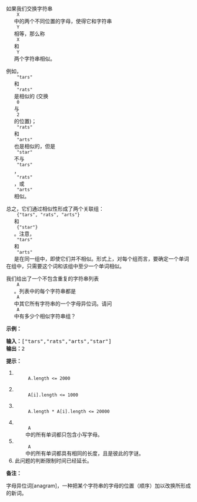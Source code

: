<html>
 <body>
  <p>
   如果我们交换字符串
   <code>
    X
   </code>
   中的两个不同位置的字母，使得它和字符串
   <code>
    Y
   </code>
   相等，那么称
   <code>
    X
   </code>
   和
   <code>
    Y
   </code>
   两个字符串相似。
  </p>
  <p>
   例如，
   <code>
    "tars"
   </code>
   和
   <code>
    "rats"
   </code>
   是相似的 (交换
   <code>
    0
   </code>
   与
   <code>
    2
   </code>
   的位置)；
   <code>
    "rats"
   </code>
   和
   <code>
    "arts"
   </code>
   也是相似的，但是
   <code>
    "star"
   </code>
   不与
   <code>
    "tars"
   </code>
   ，
   <code>
    "rats"
   </code>
   ，或
   <code>
    "arts"
   </code>
   相似。
  </p>
  <p>
   总之，它们通过相似性形成了两个关联组：
   <code>
    {"tars", "rats", "arts"}
   </code>
   和
   <code>
    {"star"}
   </code>
   。注意，
   <code>
    "tars"
   </code>
   和
   <code>
    "arts"
   </code>
   是在同一组中，即使它们并不相似。形式上，对每个组而言，要确定一个单词在组中，只需要这个词和该组中至少一个单词相似。
  </p>
  <p>
   我们给出了一个不包含重复的字符串列表
   <code>
    A
   </code>
   。列表中的每个字符串都是
   <code>
    A
   </code>
   中其它所有字符串的一个字母异位词。请问
   <code>
    A
   </code>
   中有多少个相似字符串组？
  </p>
  <p>
   <strong>
    示例：
   </strong>
  </p>
  <pre><strong>输入：</strong>["tars","rats","arts","star"]
<strong>输出：</strong>2</pre>
  <p>
   <strong>
    提示：
   </strong>
  </p>
  <ol>
   <li>
    <code>
     A.length &lt;= 2000
    </code>
   </li>
   <li>
    <code>
     A[i].length &lt;= 1000
    </code>
   </li>
   <li>
    <code>
     A.length * A[i].length &lt;= 20000
    </code>
   </li>
   <li>
    <code>
     A
    </code>
    中的所有单词都只包含小写字母。
   </li>
   <li>
    <code>
     A
    </code>
    中的所有单词都具有相同的长度，且是彼此的字谜。
   </li>
   <li>
    此问题的判断限制时间已经延长。
   </li>
  </ol>
  <p>
   <strong>
    备注：
   </strong>
  </p>
  <p>
   字母异位词[anagram]，一种把某个字符串的字母的位置（顺序）加以改换所形成的新词。
  </p>
 </body>
</html>